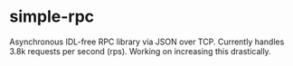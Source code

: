 # simple-rpc

Asynchronous IDL-free RPC library via JSON over TCP. 
Currently handles 3.8k requests per second (rps). Working on increasing this drastically.
